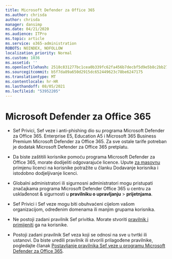 ```yaml
---
title: Microsoft Defender za Office 365
ms.author: chrisda
author: chrisda
manager: dansimp
ms.date: 04/21/2020
ms.audience: ITPro
ms.topic: article
ms.service: o365-administration
ROBOTS: NOINDEX, NOFOLLOW
localization_priority: Normal
ms.custom: 1036
ms.assetid: ''
ms.openlocfilehash: 2518c831277bc1cea0b339fc62fa456b7decbf5d9e5b8c2bb2733fe47c969a81
ms.sourcegitcommit: b5f7da89a650d2915dc652449623c78be6247175
ms.translationtype: MT
ms.contentlocale: hr-HR
ms.lasthandoff: 08/05/2021
ms.locfileid: "53952205"
---
```

# <a name="microsoft-defender-for-office-365"></a>Microsoft Defender za Office 365

- Sef Privici, Sef veze i anti-phishing dio su programa Microsoft Defender za Office 365. Enterprise E5, Education A5 i Microsoft 365 Business Premium Microsoft Defender za Office 365. Za sve ostale tarife potreban je dodatak Microsoft Defender za Office 365 pretplatu.

- Da biste zaštitili korisnike pomoću programa Microsoft Defender za Office 365, morate dodijeliti odgovarajuće licence. Upute [za masovnu](/microsoft-365/admin/add-users/add-users) primjenu licenci na korisnike potražite u članku Dodavanje korisnika i istodobno dodjeljivanje licenci.

- Globalni administratori ili sigurnosni administratori mogu pristupati značajkama programa Microsoft Defender Office 365 u centru za usklađenost & sigurnosti u **pravilniku o upravljanju** \> **prijetnjama**.

- Sef Privici i Sef veze mogu biti obuhvaćeni cijelom vašom organizacijom, određenim domenama ili manjim grupama korisnika.

- Ne postoji zadani pravilnik Sef privitka. Morate stvoriti [pravilnik i primijeniti](/microsoft-365/security/office-365-security/set-up-atp-safe-attachments-policies) ga na korisnike.

- Postoji zadani pravilnik Sef veza koji se odnosi na sve u tvrtki ili ustanovi. Da biste uredili pravilnik ili stvorili prilagođene pravilnike, pogledajte članak [Postavljanje pravilnika Sef veze u programu Microsoft Defender za Office 365](/microsoft-365/security/office-365-security/set-up-atp-safe-links-policies).
